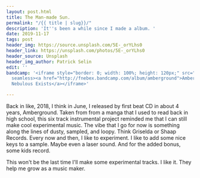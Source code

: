 ```yaml
---
layout: post.html
title: The Man-made Sun.
permalink: "/{{ title | slug}}/"
description: 'It''s been a while since I made a album. '
date: 2019-11-17
tags: post
header_img: https://source.unsplash.com/5E-_orYLhs0
header_link: https://unsplash.com/photos/5E-_orYLhs0
header_source: Unsplash
header_img_author: Patrick Selin
edit: ''
bandcamp: '<iframe style="border: 0; width: 100%; height: 120px;" src="https://bandcamp.com/EmbeddedPlayer/album=3626206744/size=large/bgcol=ffffff/linkcol=0687f5/tracklist=false/artwork=small/transparent=true/"
  seamless><a href="http://fnebex.bandcamp.com/album/amberground">Amberground by F.
  Nebulous Exists</a></iframe>'

---
```

Back in like, 2018, I think in June, I released by first beat CD in about 4 years, Amberground. Taken from from a manga that I used to read back in high school, this six track instrumental project reminded me that I can still make cool experimental music. The vibe that I go for now is something along the lines of dusty, sampled, and loopy. Think Griselda or Shaap Records. Every now and then, I like to experiment. I like to add some nice keys to a sample. Maybe even a laser sound. And for the added bonus, some kids record.

This won't be the last time I'll make some experimental tracks. I like it. They help me grow as a music maker.